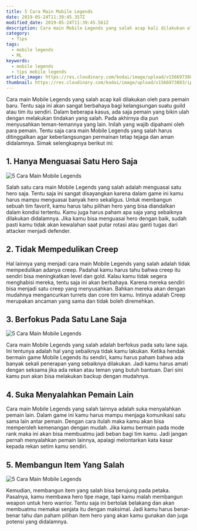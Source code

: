 ```yaml
---
title: 5 Cara Main Mobile Legends
date: 2019-05-24T11:39:45.357Z
modified_date: 2019-05-24T11:39:45.561Z
description: Cara main Mobile Legends yang salah acap kali dilakukan oleh para pemain baru. Tentu saja ini akan sangat berbahaya bagi kelangsungan.
category:
  - Tips
tags:
  - mobile legends
  - ML
keywords:
  - mobile legends
  - tips mobile legends
article_image: https://res.cloudinary.com/kodai/image/upload/v1566973883/ip/5-cara-main-mobile-legend-3.jpg
thumbnail: https://res.cloudinary.com/kodai/image/upload/v1566973883/ip/5-cara-main-mobile-legend-1-032.jpg
---
```

Cara main Mobile Legends yang salah acap kali dilakukan oleh para pemain baru. Tentu saja ini akan sangat berbahaya bagi kelangsungan suatu guild atau tim itu sendiri. Dalam beberapa kasus, ada saja pemain yang bikin ulah dengan melakukan tindakan yang salah. Pada akhirnya dia pun menyusahkan teman-temannya yang lain. Inilah yang wajib dipahami oleh para pemain. Tentu saja cara main Mobile Legends yang salah harus ditinggalkan agar keberlangsungan permainan tetap tejaga dan aman didalamnya. Simak selengkapnya berikut ini:



## 1. Hanya Menguasai Satu Hero Saja

![5 Cara Main Mobile Legends](https://res.cloudinary.com/kodai/image/upload/v1566973883/ip/5-cara-main-mobile-legend-3.jpg)

Salah satu cara main Mobile Legends yang salah adalah menguasai satu hero saja. Tentu saja ini sangat disayangkan karena dalam game ini kamu harus mampu menguasai banyak hero sekaligus. Untuk membangun sebuah tim favorit, kamu harus tahu pilihan hero yang bisa diandalkan dalam kondisi tertentu. Kamu juga harus paham apa saja yang sebaiknya dilakukan didalamnya. Jika kamu bisa menguasai hero dengan baik, sudah pasti kamu tidak akan kewalahan saat putar rotasi atau ganti tugas dari attacker menjadi defender.



## 2. Tidak Mempedulikan Creep

Hal lainnya yang menjadi cara main Mobile Legends yang salah adalah tidak mempedulikan adanya creep. Padahal kamu harus tahu bahwa creep itu sendiri bisa meningkatkan level dan gold. Kalau kamu tidak segera menghabisi mereka, tentu saja ini akan berbahaya. Karena mereka sendiri bisa menjadi satu creep yang menyusahkan. Bahkan mereka akan dengan mudahnya mengancurkan turrets dan core tim kamu. Intinya adalah Creep merupakan ancaman yang sama dan tidak boleh diremehkan.



## 3. Berfokus Pada Satu Lane Saja

![5 Cara Main Mobile Legends](https://res.cloudinary.com/kodai/image/upload/v1566973883/ip/5-cara-main-mobile-legend-2.jpg)

Cara main Mobile Legends yang salah adalah berfokus pada satu lane saja. Ini tentunya adalah hal yang sebaiknya tidak kamu lakukan. Ketika hendak bermain game Mobile Legends itu sendiri, kamu harus paham bahwa ada banyak sekali penerapan yang sebaiknya dilakukan. Jadi kamu harus amati dengan seksama jika ada rekan atau teman yang butuh bantuan. Dari sini kamu pun akan bisa melakukan backup dengan mudahnya.



## 4. Suka Menyalahkan Pemain Lain

Cara main Mobile Legends yang salah lainnya adalah suka menyalahkan pemain lain. Dalam game ini kamu harus mampu menjaga komunikasi satu sama lain antar pemain. Dengan cara itulah maka kamu akan bisa memperoleh kemenangan dengan mudah. Jika kamu bermain pada mode rank maka ini akan bisa membuatmu jadi beban bagi tim kamu. Jadi jangan pernah menyalahkan pemain lainnya, apalagi melontarkan kata kasar kepada rekan setim kamu sendiri.



## 5. Membangun Item Yang Salah

![5 Cara Main Mobile Legends](https://res.cloudinary.com/kodai/image/upload/v1566973883/ip/5-cara-main-mobile-legend-1.jpg)

Kemudian, membangun item yang salah bisa berujung pada petaka. Pasalnya, kamu membawa hero tipe mage, tapi kamu malah membangun weapon untuk hero warrior. Tentu saja ini bertolak belakang dan akan membuatmu memakai senjata itu dengan maksimal. Jadi kamu harus benar-benar tahu dan paham pilihan item hero yang akan kamu gunakan dan juga potensi yang didalamnya.
